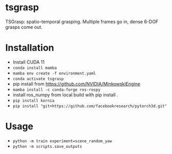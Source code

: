 # tsgrasp

TSGrasp: spatio-temporal grasping. Multiple frames go in, dense 6-DOF grasps come out.

# Installation
- Install CUDA 11
- `conda install mamba`
- `mamba env create -f environment.yaml`
- `conda activate tsgrasp`
- pip install from https://github.com/NVIDIA/MinkowskiEngine
- `mamba install -c conda-forge ros-rospy`
- install ros_numpy from local build with pip install .
- `pip install kornia`
- `pip install "git+https://github.com/facebookresearch/pytorch3d.git"`

# Usage
- `python -m train experiment=scene_random_yaw`
- `python -m scripts.save_outputs`